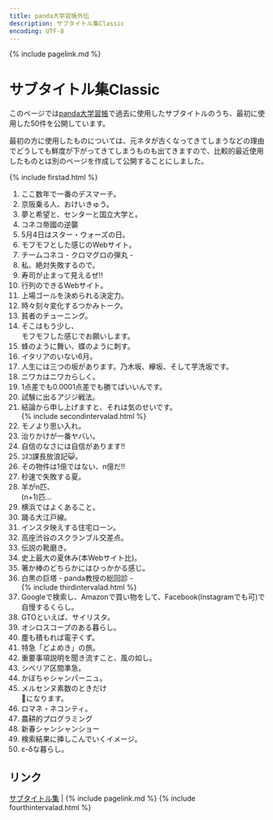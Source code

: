 ```yaml
---
title: panda大学習帳外伝
description: サブタイトル集Classic
encoding: UTF-8
---
```

{% include pagelink.md %}

# サブタイトル集Classic
このページでは[panda大学習帳](https://pandanote.info/)で過去に使用したサブタイトルのうち、最初に使用した50件を公開しています。

最初の方に使用したものについては、元ネタが古くなってきてしまうなどの理由でどうしても鮮度が下がってきてしまうものも出てきますので、比較的最近使用したものとは別のページを作成して公開することにしました。

{% include firstad.html %}
1. ここ数年で一番のデスマーチ。
1. 京阪乗る人、おけいきゅう。
1. 夢と希望と、センターと国立大学と。
1. コネコ帝國の逆襲
1. 5月4日はスター・ウォーズの日。
1. モフモフとした感じのWebサイト。
1. チームコネコ - クロマグロの弾丸 -
1. 私、絶対失敗するので。
1. 寿司が止まって見えるぜ!!
1. 行列のできるWebサイト。
1. 上場ゴールを決められる決定力。
1. 時々刻々変化するつかみトーク。
1. 貧者のチューニング。
1. そこはもう少し、<br/>モフモフした感じでお願いします。
1. 蜂のように舞い、蝶のように刺す。
1. イタリアのいない6月。
1. 人生には三つの坂があります。乃木坂、欅坂、そして芋洗坂です。
1. ニワカはニワカらしく。
1. 1点差でも0.0001点差でも勝てばいいんです。
1. 試験に出るアジジ戦法。
1. 結論から申し上げますと、それは気のせいです。
<br/>{% include secondintervalad.html %}
1. モノより思い入れ。
1. 治りかけが一番ヤバい。
1. 自信のなさには自信があります!!
1. ｺﾈｺ課長放浪記😺。
1. その物件は1億ではない、n億だ!!
1. 秒速で失敗する夏。
1. 羊がn匹、<br/>(n+1)匹…
1. 横浜ではよくあること。
1. 踊る大江戸線。
1. インスタ映えする住宅ローン。
1. 高座渋谷のスクランブル交差点。
1. 伝説の靴磨き。
1. 史上最大の夏休み(本Webサイト比)。
1. 箸か棒のどちらかにはひっかかる感じ。
1. 白黒の巨塔 - panda教授の総回診 -
<br/>{% include thirdintervalad.html %}
1. Googleで検索し、Amazonで買い物をして、Facebook(Instagramでも可)で自慢するくらし。
1. GTOといえば、サイリスタ。
1. オシロスコープのある暮らし。
1. 塵も積もれば電子くず。
1. 特急「どよめき」の旅。
1. 重要事項説明を聞き流すこと、風の如し。
1. シベリア区間準急。
1. かぼちゃシャンパーニュ。
1. メルセンヌ素数のときだけ<br/>🐼になります。
1. ロマネ・ネコンティ。
1. 農耕的プログラミング
1. 新春シャンシャンショー
1. 検索結果に挿しこんでいくイメージ。
1. ε-δな暮らし。

## リンク
[サブタイトル集](https://pandanote.info/catchphrase) \| {% include pagelink.md %}
{% include fourthintervalad.html %}
